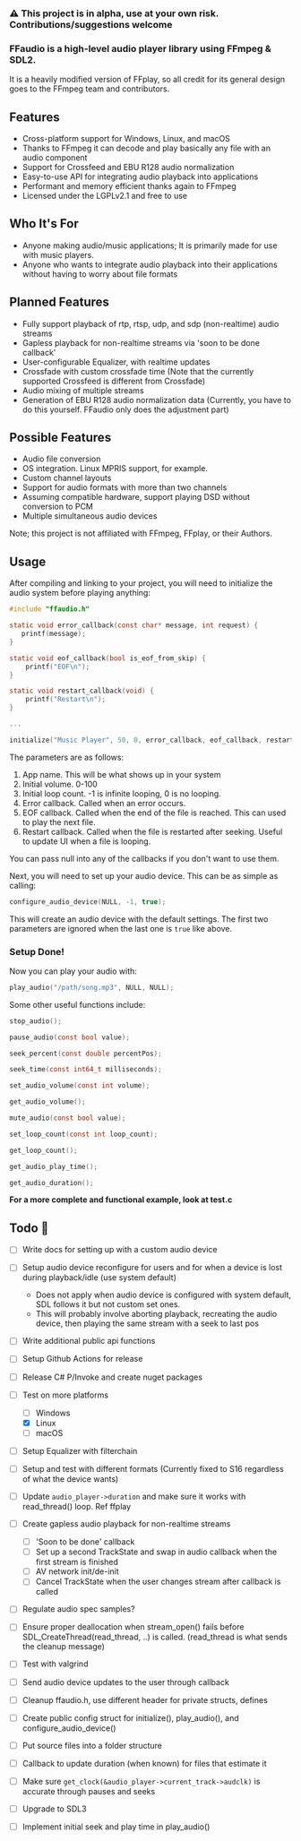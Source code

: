 ### ⚠️ This project is in alpha, use at your own risk. Contributions/suggestions welcome

### FFaudio is a high-level audio player library using FFmpeg & SDL2. 
It is a heavily modified version of FFplay, so all credit for its general design goes to the FFmpeg team and contributors.

## Features
- Cross-platform support for Windows, Linux, and macOS
- Thanks to FFmpeg it can decode and play basically any file with an audio component
- Support for Crossfeed and EBU R128 audio normalization
- Easy-to-use API for integrating audio playback into applications
- Performant and memory efficient thanks again to FFmpeg
- Licensed under the LGPLv2.1 and free to use

## Who It's For
- Anyone making audio/music applications; It is primarily made for use with music players.
- Anyone who wants to integrate audio playback into their applications without having to worry about file formats

## Planned Features
- Fully support playback of rtp, rtsp, udp, and sdp (non-realtime) audio streams
- Gapless playback for non-realtime streams via 'soon to be done callback'
- User-configurable Equalizer, with realtime updates
- Crossfade with custom crossfade time (Note that the currently supported Crossfeed is different from Crossfade)
- Audio mixing of multiple streams
- Generation of EBU R128 audio normalization data (Currently, you have to do this yourself. FFaudio only does the adjustment part)

## Possible Features
- Audio file conversion
- OS integration. Linux MPRIS support, for example.
- Custom channel layouts
- Support for audio formats with more than two channels
- Assuming compatible hardware, support playing DSD without conversion to PCM
- Multiple simultaneous audio devices


Note; this project is not affiliated with FFmpeg, FFplay, or their Authors.

## Usage
After compiling and linking to your project, you will need to initialize the audio system before playing anything:
```C
#include "ffaudio.h"

static void error_callback(const char* message, int request) {
   printf(message);
}

static void eof_callback(bool is_eof_from_skip) {
    printf("EOF\n");
}

static void restart_callback(void) { 
    printf("Restart\n");
}

...

initialize("Music Player", 50, 0, error_callback, eof_callback, restart_callback);
```
The parameters are as follows:
1. App name. This will be what shows up in your system
2. Initial volume. 0-100
3. Initial loop count. -1 is infinite looping, 0 is no looping.
4. Error callback. Called when an error occurs.
5. EOF callback. Called when the end of the file is reached. This can used to play the next file.
6. Restart callback. Called when the file is restarted after seeking. Useful to update UI when a file is looping.

You can pass null into any of the callbacks if you don't want to use them.

Next, you will need to set up your audio device. This can be as simple as calling:
```C
configure_audio_device(NULL, -1, true);
```
This will create an audio device with the default settings. 
The first two parameters are ignored when the last one is `true` like above.

### Setup Done!

Now you can play your audio with:
```C
play_audio("/path/song.mp3", NULL, NULL);
```

Some other useful functions include:
```C
stop_audio();

pause_audio(const bool value);

seek_percent(const double percentPos);

seek_time(const int64_t milliseconds);

set_audio_volume(const int volume);

get_audio_volume();

mute_audio(const bool value);

set_loop_count(const int loop_count);

get_loop_count();

get_audio_play_time();

get_audio_duration();
```

**For a more complete and functional example, look at test.c**

## Todo 🚧
- [ ] Write docs for setting up with a custom audio device
- [ ] Setup audio device reconfigure for users and for when a device is lost during playback/idle (use system default)
  - Does not apply when audio device is configured with system default, SDL follows it but not custom set ones.
  - This will probably involve aborting playback, recreating the audio device, then playing the same stream with a seek to last pos
- [ ] Write additional public api functions
- [ ] Setup Github Actions for release
- [ ] Release C# P/Invoke and create nuget packages
- [ ] Test on more platforms
  - [ ] Windows
  - [X] Linux
  - [ ] macOS
- [ ] Setup Equalizer with filterchain
- [ ] Setup and test with different formats (Currently fixed to S16 regardless of what the device wants)
- [ ] Update `audio_player->duration` and make sure it works with read_thread() loop. Ref ffplay
- [ ] Create gapless audio playback for non-realtime streams
  - [ ] 'Soon to be done' callback
  - [ ] Set up a second TrackState and swap in audio callback when the first stream is finished
  - [ ] AV network init/de-init
  - [ ] Cancel TrackState when the user changes stream after callback is called
- [ ] Regulate audio spec samples?
- [ ] Ensure proper deallocation when stream_open() fails before SDL_CreateThread(read_thread, ..) is called. (read_thread is what sends the cleanup message)
- [ ] Test with valgrind
- [ ] Send audio device updates to the user through callback
- [ ] Cleanup ffaudio.h, use different header for private structs, defines
- [ ] Create public config struct for initialize(), play_audio(), and configure_audio_device()
- [ ] Put source files into a folder structure
- [ ] Callback to update duration (when known) for files that estimate it
- [ ] Make sure `get_clock(&audio_player->current_track->audclk)` is accurate through pauses and seeks
- [ ] Upgrade to SDL3
- [ ] Implement initial seek and play time in play_audio()

